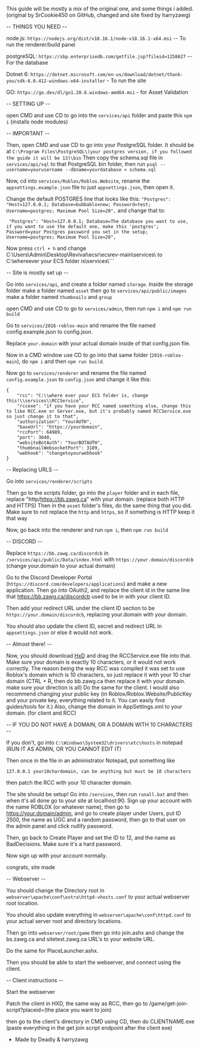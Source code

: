 This guide will be mostly a mix of the original one, and some things i added. (original by SrCookie450 on GitHub, changed and site fixed by harryzawg)

-- THINGS YOU NEED --

node.js: ```https://nodejs.org/dist/v18.16.1/node-v18.16.1-x64.msi``` -- To run the renderer/build panel

postgreSQL: ```https://sbp.enterprisedb.com/getfile.jsp?fileid=1258627``` -- For the database

Dotnet 6: ```https://dotnet.microsoft.com/en-us/download/dotnet/thank-you/sdk-6.0.412-windows-x64-installer``` - To run the site

GO: ```https://go.dev/dl/go1.20.6.windows-amd64.msi``` - for Asset Validation

-- SETTING UP --

open CMD and use CD to go into the ```services/api``` folder and paste this ```npm i``` (installs node modules)

-- IMPORTANT --

Then, open CMD and use CD to go into your PostgreSQL folder. It should be at ```C:\Program Files\PostgreSQL\(your postgres version, if you followed the guide it will be 13)\bin```
Then copy the schema.sql file in ```services/api/sql``` to that PostgreSQL bin folder, then run
```psql --username=yourusername --dbname=yourdatabase < schema.sql```

Now, cd into ```services/Roblox/Roblox.Website```, rename the ```appsettings.example.json``` file to just ```appsettings.json```, then open it.

Change the default POSTGRES line that looks like this:
 ```"Postgres": "Host=127.0.0.1; Database=bubbabloxnew; Password=test; Username=postgres; Maximum Pool Size=20",``` 
and change that to:

``` "Postgres": "Host=127.0.0.1; Database=The database you want to use, if you want to use the default one, make this 'postgres'; Password=your Postgres password you set in the setup; Username=postgres; Maximum Pool Size=20",```

Now press ```ctrl + h``` and change C:\\Users\\Admin\\Desktop\\Revival\\ecsr\\ecsrev-main\\services\\ to C:\\whereever your ECS folder is\\services\\```

-- Site is mostly set up --

Go into ```services/api```, 
and create a folder named ```storage```.
Inside the storage folder make a folder named ```asset``` 
then go to ```services/api/public/images``` make a folder named ```thumbnails``` and ```group```

open CMD and use CD to go to ```services/admin```, then run ```npm i``` and ```npm run build```

Go to ```services/2016-roblox-main``` and rename the file named config.example.json to config.json.

Replace ```your.domain``` with your actual domain inside of that config.json file.

Now in a CMD window use CD to go into that same folder (```2016-roblox-main```), do ```npm i``` and then ```npm run build```.

Now go to ```services/renderer``` and rename the file named ```config.example.json``` to ```config.json``` and change it like this:
```
{
    "rcc": "C:\\where ever your ECS folder is, change this!\\services\\RCCService",
    "rccexe": "if you have your RCC named something else, change this to like RCC.exe or Server.exe, but it's probably named RCCService.exe so just change it to that",
    "authorization": "YourAUTH",
    "baseUrl": "https://yourdomain",
    "rccPort": 64989,
    "port": 3040,
    "websiteBotAuth": "YourBOTAUTH",
    "thumbnailWebsocketPort": 3189,
    "webhook": "changetoyourwebhook"
}
```
-- Replacing URLS --

Go into ```services/renderer/scripts```

Then go to the scripts folder, go into the ```player``` folder and in each file, replace "http/https://bb.zawg.ca" with your domain. (replace both HTTP and HTTPS)
Then in the ```asset``` folder's files, do the same thing that you did. Make sure to not replace the ```http``` and ```https```, so if something is HTTP keep it that way

Now, go back into the renderer and run ```npm i```, then ```npm run build```

-- DISCORD --

Replace ```https://bb.zawg.ca/discordcb``` in ```/services/api/public/Data/index.html``` 
with ```https://your.domain/discordcb``` (change your.domain to your actual domain)

Go to the Discord Developer Portal (```https://discord.com/developers/applications```) and make a new application.
Then go into OAuth2, and replace the client id in the same line that https://bb.zawg.ca/discordcb used to be in with your client ID.

Then add your redirect URL under the client ID section to be ```https://your.domain/discordcb```, replacing your.domain with your domain.

You should also update the client ID, secret and redirect URL in ```appsettings.json``` or else it would not work.

-- Almost there! --

Now, you should download [HxD](https://mh-nexus.de/en/downloads.php?product=HxD20) and drag the RCCService.exe file into that. Make sure your domain is exactly 10 characters, or it would not work correctly.
The reason being the way RCC was compiled it was set to use Roblox's domain which is 10 characters, so just replace it with your 10 char domain (CTRL + R, then do bb.zawg.ca then replace it with your domain. make sure your direction is all)
Do the same for the client. I would also recommend changing your public key (in Roblox/Roblox.Website/PublicKey and your private key, everything related to it. You can easily find guides/tools for it.)
Also, change the domain in AppSettings.xml to your domain. (for client and RCC)

-- IF YOU DO NOT HAVE A DOMAIN, OR A DOMAIN WITH 10 CHARACTERS --

If you don't, go into ```C:\Windows\System32\drivers\etc\hosts``` in notepad (RUN IT AS ADMIN, OR YOU CANNOT EDIT IT)

Then once in the file in an administrator Notepad, put something like 

```127.0.0.1 your10chardomain, can be anything but must be 10 characters```

then patch the RCC with your 10 character domain.

The site should be setup! Go into ```/services```, then run ```runall.bat``` and then when it's all done go to your site at localhost:90.
Sign up your account with the name ROBLOX (or whatever name), then go to https://your.domain/admin, and go to create player under Users, put ID 2500, the name as UGC and a random password, then go to that user on the admin panel and click nullify password.

Then, go back to Create Player and set the ID to 12, and the name as BadDecisions. Make sure it's a hard password.

Now sign up with your account normally.

congrats, site made

-- Webserver --

You should change the Directory root in ```webserver\apache\conf\extra\httpd-vhosts.conf``` to your actual webserver root location.

You should also update everything in ```webserver\apache\conf\httpd.conf``` to your actual server root and directory locations.

Then go into ```webserver/root/game``` then go into join.ashx and change the bs.zawg.ca and sitetest.zawg.ca URL's to your website URL.

Do the same for PlaceLauncher.ashx.

Then you should be able to start the webserver, and connect using the client.

-- Client instructions --

Start the webserver

Patch the client in HXD, the same way as RCC, then go to /game/get-join-script?placeid=(the place you want to join)

then go to the client's directory in CMD using CD, then do CLIENTNAME.exe (paste everything in the get join script endpoint after the client exe)

- Made by Deadly & harryzawg
